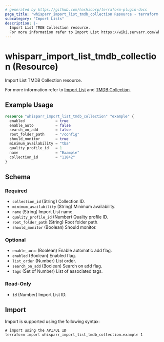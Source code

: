 ```yaml
---
# generated by https://github.com/hashicorp/terraform-plugin-docs
page_title: "whisparr_import_list_tmdb_collection Resource - terraform-provider-whisparr"
subcategory: "Import Lists"
description: |-
  Import List TMDB Collection resource.
  For more information refer to Import List https://wiki.servarr.com/whisparr/settings#import-lists and TMDB Collection https://wiki.servarr.com/whisparr/supported#tmdbcollectionimport.
---
```


# whisparr_import_list_tmdb_collection (Resource)

<!-- subcategory:Import Lists -->Import List TMDB Collection resource.
For more information refer to [Import List](https://wiki.servarr.com/whisparr/settings#import-lists) and [TMDB Collection](https://wiki.servarr.com/whisparr/supported#tmdbcollectionimport).

## Example Usage

```terraform
resource "whisparr_import_list_tmdb_collection" "example" {
  enabled              = true
  enable_auto          = false
  search_on_add        = false
  root_folder_path     = "/config"
  should_monitor       = true
  minimum_availability = "tba"
  quality_profile_id   = 1
  name                 = "Example"
  collection_id        = "11842"
}
```

<!-- schema generated by tfplugindocs -->
## Schema

### Required

- `collection_id` (String) Collection ID.
- `minimum_availability` (String) Minimum availability.
- `name` (String) Import List name.
- `quality_profile_id` (Number) Quality profile ID.
- `root_folder_path` (String) Root folder path.
- `should_monitor` (Boolean) Should monitor.

### Optional

- `enable_auto` (Boolean) Enable automatic add flag.
- `enabled` (Boolean) Enabled flag.
- `list_order` (Number) List order.
- `search_on_add` (Boolean) Search on add flag.
- `tags` (Set of Number) List of associated tags.

### Read-Only

- `id` (Number) Import List ID.

## Import

Import is supported using the following syntax:

```shell
# import using the API/UI ID
terraform import whisparr_import_list_tmdb_collection.example 1
```
